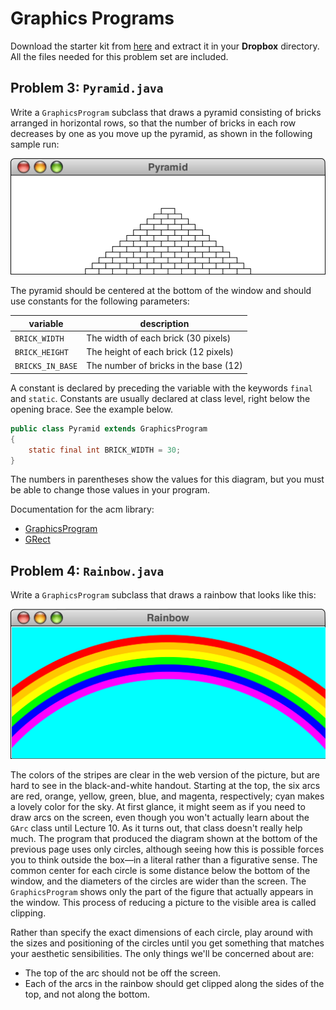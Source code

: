 # Graphics Programs

Download the starter kit from [here](cdn://pset2.zip) and extract it in your
**Dropbox** directory. All the files needed for this problem set are included.

## Problem 3: `Pyramid.java`

Write a `GraphicsProgram` subclass that draws a pyramid consisting of bricks
arranged in horizontal rows, so that the number of bricks in each row decreases
by one as you move up the pyramid, as shown in the following sample run:

![](simplejava1.png)

The pyramid should be centered at the bottom of the window and should use
constants for the following parameters:

| variable         | description                           |
|------------------|---------------------------------------|
| `BRICK_WIDTH`    | The width of each brick (30 pixels)   |
| `BRICK_HEIGHT`   | The height of each brick (12 pixels)  |
| `BRICKS_IN_BASE` | The number of bricks in the base (12) |

A constant is declared by preceding the variable with the keywords `final` and
`static`. Constants are usually declared at class level, right below the opening
brace. See the example below.

~~~ java
public class Pyramid extends GraphicsProgram
{
    static final int BRICK_WIDTH = 30;
}
~~~

The numbers in parentheses show the values for this diagram, but you must be
able to change those values in your program.

Documentation for the acm library:

* [GraphicsProgram](http://jtf.acm.org/javadoc/student/acm/program/GraphicsProgram.html)
* [GRect](http://jtf.acm.org/javadoc/student/acm/graphics/GRect.html)

## Problem 4: `Rainbow.java`

Write a `GraphicsProgram` subclass that draws a rainbow that looks like this:

![](simplejava2.png)

The colors of the stripes are clear in the web version of the picture, but are
hard to see in the black-and-white handout. Starting at the top, the six arcs
are red, orange, yellow, green, blue, and magenta, respectively; cyan makes a
lovely color for the sky.  At first glance, it might seem as if you need to draw
arcs on the screen, even though you won't actually learn about the `GArc` class
until Lecture 10. As it turns out, that class doesn't really help much. The
program that produced the diagram shown at the bottom of the previous page uses
only circles, although seeing how this is possible forces you to think outside
the box—in a literal rather than a figurative sense. The common center for each
circle is some distance below the bottom of the window, and the diameters of the
circles are wider than the screen. The `GraphicsProgram` shows only the part of
the figure that actually appears in the window. This process of reducing a
picture to the visible area is called clipping.

Rather than specify the exact dimensions of each circle, play around with the
sizes and positioning of the circles until you get something that matches your
aesthetic sensibilities. The only things we'll be concerned about are:

* The top of the arc should not be off the screen.
* Each of the arcs in the rainbow should get clipped along the sides of the top,
  and not along the bottom.
